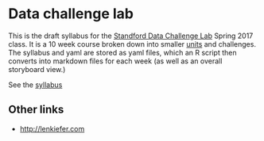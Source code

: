 # Data challenge lab

This is the draft syllabus for the [Standford Data Challenge Lab](https://datalab.stanford.edu) Spring 2017 class. It is a 10 week course broken down into smaller [units](units/) and challenges. The syllabus and yaml are stored as yaml files, which an R script then converts into markdown files for each week (as well as an overall storyboard view.)

See the [syllabus](syllabus/)

## Other links

* http://lenkiefer.com
